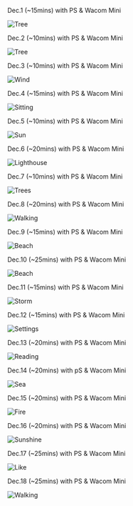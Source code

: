 Dec.1 (~15mins) with PS & Wacom Mini

![Tree](1.jpg)

Dec.2 (~10mins) with PS & Wacom Mini

![Tree](2.jpg)

Dec.3 (~10mins) with PS & Wacom Mini

![Wind](3.jpg)

Dec.4 (~15mins) with PS & Wacom Mini

![Sitting](4.jpg)

Dec.5 (~10mins) with PS & Wacom Mini

![Sun](5.jpg)

Dec.6 (~20mins) with PS & Wacom Mini

![Lighthouse](6.jpg)

Dec.7 (~10mins) with PS & Wacom Mini

![Trees](7.jpg)

Dec.8 (~20mins) with PS & Wacom Mini

![Walking](8.jpg)

Dec.9 (~15mins) with PS & Wacom Mini

![Beach](9.jpg)

Dec.10 (~25mins) with PS & Wacom Mini

![Beach](10.jpg)

Dec.11 (~15mins) with PS & Wacom Mini

![Storm](11.jpg)

Dec.12 (~15mins) with PS & Wacom Mini

![Settings](12.jpg)

Dec.13 (~20mins) with PS & Wacom Mini

![Reading](13.jpg)

Dec.14 (~20mins) with pS & Wacom Mini

![Sea](14.jpg)

Dec.15 (~20mins) with PS & Wacom Mini

![Fire](15.jpg)

Dec.16 (~20mins) with PS & Wacom Mini

![Sunshine](16.jpg)

Dec.17 (~25mins) with PS & Wacom Mini

![Like](17.jpg)

Dec.18 (~25mins) with PS & Wacom Mini

![Walking](18.jpg)

